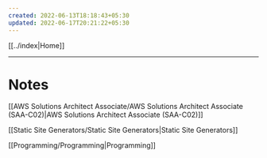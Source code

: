 ```yaml
---
created: 2022-06-13T18:18:43+05:30
updated: 2022-06-17T20:21:22+05:30
---
```

[[../index|Home]]

---
# Notes
[[AWS Solutions Architect Associate/AWS Solutions Architect Associate (SAA-C02)|AWS Solutions Architect Associate (SAA-C02)]]

[[Static Site Generators/Static Site Generators|Static Site Generators]]

[[Programming/Programming|Programming]]


